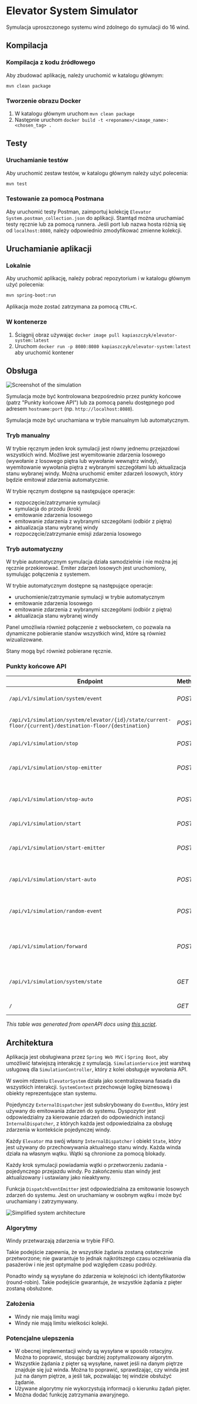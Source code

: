 # Elevator System Simulator

Symulacja uproszczonego systemu wind zdolnego do symulacji do 16 wind.

<!-- Building -->
## Kompilacja

<!-- Building from source -->
### Kompilacja z kodu źródłowego
Aby zbudować aplikację, należy uruchomić w katalogu głównym:

```ssh
mvn clean package
```

<!-- Building the docker image -->
### Tworzenie obrazu Docker
1. W katalogu głównym uruchom `mvn clean package`
2. Następnie uruchom `docker build -t <reponame>/<image_name>:<chosen_tag> .`

<!-- Testing-->
## Testy

<!-- Running tests with Maven -->
### Uruchamianie testów

Aby uruchomić zestaw testów, w katalogu głównym należy użyć polecenia:

```bash
mvn test
```

<!-- Using postman -->
### Testowanie za pomocą Postmana

Aby uruchomić testy Postman, zaimportuj kolekcję `Elevator System.postman_collection.json` do aplikacji. Stamtąd można uruchamiać testy ręcznie lub za pomocą runnera. Jeśli port lub nazwa hosta różnią się od `localhost:8080`, należy odpowiednio zmodyfikować zmienne kolekcji.

<!-- Running the application -->
## Uruchamianie aplikacji

<!-- Running locally -->
### Lokalnie

Aby uruchomić aplikację, należy pobrać repozytorium i w katalogu głównym użyć polecenia:
```bash
mvn spring-boot:run
```

Aplikacja może zostać zatrzymana za pomocą  `CTRL+C`.

<!-- Running the container -->
### W kontenerze

1. Ściągnij obraz używając `docker image pull kapiaszczyk/elevator-system:latest`
2. Uruchom `docker run -p 8080:8080 kapiaszczyk/elevator-system:latest` aby uruchomić kontener

<!-- How to use the panel -->
## Obsługa

![Screenshot of the simulation](https://github.com/kapiaszczyk/elevator-system/assets/41442206/08535b7c-1bf2-4f40-80af-8da0a813759d)

Symulacja może być kontrolowana bezpośrednio przez punkty końcowe (patrz "Punkty końcowe API") lub za pomocą panelu dostępnego pod adresem `hostname:port` (np. `http://localhost:8080`).

Symulacja może być uruchamiana w trybie manualnym lub automatycznym.

<!-- Manual mode -->
### Tryb manualny

W trybie ręcznym jeden krok symulacji jest równy jednemu przejazdowi wszystkich wind. Możliwe jest wyemitowanie zdarzenia losowego (wywołanie z losowego piętra lub wywołanie wewnątrz windy), wyemitowanie wywołania piętra z wybranymi szczegółami lub aktualizacja stanu wybranej windy. Można uruchomić emiter zdarzeń losowych, który będzie emitował zdarzenia automatycznie.

W trybie ręcznym dostępne są następujące operacje:
- rozpoczęcie/zatrzymanie symulacji
- symulacja do przodu (krok)
- emitowanie zdarzenia losowego
- emitowanie zdarzenia z wybranymi szczegółami (odbiór z piętra)
- aktualizacja stanu wybranej windy
- rozpoczęcie/zatrzymanie emisji zdarzenia losowego

<!-- Auto mode -->
### Tryb automatyczny

W trybie automatycznym symulacja działa samodzielnie i nie można jej ręcznie przekierować. Emiter zdarzeń losowych jest uruchomiony, symulując połączenia z systemem.

W trybie automatycznym dostępne są następujące operacje:
- uruchomienie/zatrzymanie symulacji w trybie automatycznym
- emitowanie zdarzenia losowego
- emitowanie zdarzenia z wybranymi szczegółami (odbiór z piętra)
- aktualizacja stanu wybranej windy

Panel umożliwia również połączenie z websocketem, co pozwala na dynamiczne pobieranie stanów wszystkich wind, które są również wizualizowane.

Stany mogą być również pobierane ręcznie.

<!-- API Endpoints -->
### Punkty końcowe API

| **Endpoint** | **Method** | **Description** |
| --- | --- | --- |
| `/api/v1/simulation/system/event` | *POST* | Emit a floor dispatch event. |
| `/api/v1/simulation/system/elevator/{id}/state/current-floor/{current}/destination-floor/{destination}` | *POST* | Update the state of an elevator. |
| `/api/v1/simulation/stop` | *POST* | Stop the simulation. |
| `/api/v1/simulation/stop-emitter` | *POST* | Stop the random event emitter. |
| `/api/v1/simulation/stop-auto` | *POST* | Stop the simulation in auto mode. |
| `/api/v1/simulation/start` | *POST* | Start the simulation. |
| `/api/v1/simulation/start-emitter` | *POST* | Start the random event emitter. |
| `/api/v1/simulation/start-auto` | *POST* | Start the simulation in auto mode. |
| `/api/v1/simulation/random-event` | *POST* | Emit a single random event. |
| `/api/v1/simulation/forward` | *POST* | Forward the simulation by one step. |
| `/api/v1/simulation/system/state` | *GET* | Get the current state of the simulation. |
| `/` | *GET* | Render the index page. |

*This table was generated from openAPI docs
using [this script](https://github.com/kapiaszczyk/python-scripts/blob/main/extract_openapi_paths.py)*.

<!-- Architectural choices, assumptions etc. -->
## Architektura

Aplikacja jest obsługiwana przez `Spring Web MVC` i `Spring Boot`, aby umożliwić łatwiejszą interakcję z symulacją. `SimulationService` jest warstwą usługową dla `SimulationController`, który z kolei obsługuje wywołania API.

W swoim rdzeniu `ElevatorSystem` działa jako scentralizowana fasada dla wszystkich interakcji. `SystemContext` przechowuje logikę biznesową i obiekty reprezentujące stan systemu.

Pojedynczy `ExternalDispatcher` jest subskrybowany do `EventBus`, który jest używany do emitowania zdarzeń do systemu. Dyspozytor jest odpowiedzialny za kierowanie zdarzeń do odpowiednich instancji `InternalDispatcher`, z których każda jest odpowiedzialna za obsługę zdarzenia w kontekście pojedynczej windy.

Każdy `Elevator` ma swój własny `InternalDispatcher` i obiekt `State`, który jest używany do przechowywania aktualnego stanu windy. Każda winda działa na własnym wątku. Wątki są chronione za pomocą blokady.

Każdy krok symulacji powiadamia wątki o przetworzeniu zadania - pojedynczego przejazdu windy. Po zakończeniu stan windy jest aktualizowany i ustawiany jako nieaktywny.

Funkcja `DispatchEventEmitter` jest odpowiedzialna za emitowanie losowych zdarzeń do systemu. Jest on uruchamiany w osobnym wątku i może być uruchamiany i zatrzymywany.

![Simplified system architecture](image.png)

<!-- Used algorithms -->
### Algorytmy
Windy przetwarzają zdarzenia w trybie FIFO.

Takie podejście zapewnia, że wszystkie żądania zostaną ostatecznie przetworzone; nie gwarantuje to jednak najkrótszego czasu oczekiwania dla pasażerów i nie jest optymalne pod względem czasu podróży.

Ponadto windy są wysyłane do zdarzenia w kolejności ich identyfikatorów (round-robin). Takie podejście gwarantuje, że wszystkie żądania z pięter zostaną obsłużone.

<!-- Assumptions -->
### Założenia
- Windy nie mają limitu wagi
- Windy nie mają limitu wielkości kolejki.

<!-- Potential improvements -->
### Potencjalne ulepszenia
- W obecnej implementacji windy są wysyłane w sposób rotacyjny. Można to poprawić, stosując bardziej zoptymalizowany algorytm.
- Wszystkie żądania z pięter są wysyłane, nawet jeśli na danym piętrze znajduje się już winda. Można to poprawić, sprawdzając, czy winda jest już na danym piętrze, a jeśli tak, pozwalając tej windzie obsłużyć żądanie.
- Używane algorytmy nie wykorzystują informacji o kierunku żądań pięter.
- Można dodać funkcję zatrzymania awaryjnego.
